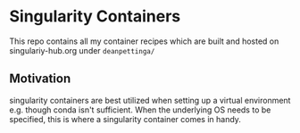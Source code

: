 # Singularity Containers

This repo contains all my container recipes which are built and hosted on singulariy-hub.org under `deanpettinga/`

## Motivation

singularity containers are best utilized when setting up a virtual environment e.g. though conda isn't sufficient.
When the underlying OS needs to be specified, this is where a singularity container comes in handy.
